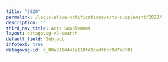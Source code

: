 ```yaml
---
title: "2020"
permalink: /legislative-notifications/acts-supplement/2020/
description: ""
third_nav_title: Acts Supplement
layout: datagovsg-v2-search
default_field: Subject
infotext: true
datagovsg-id: d_00a911d441a118f41dadfb3c9d74d501
---
```

